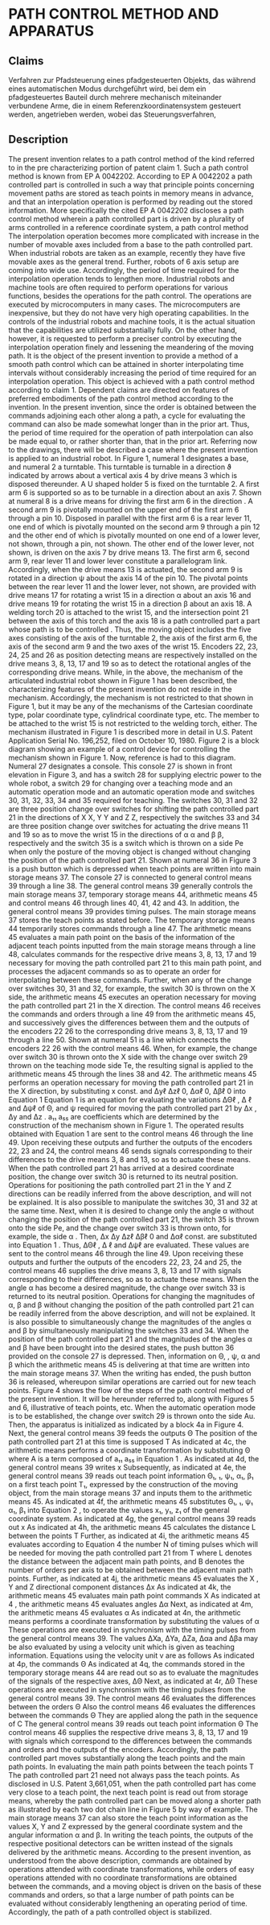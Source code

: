 # PATH CONTROL METHOD AND APPARATUS

## Claims
Verfahren zur Pfadsteuerung eines pfadgesteuerten Objekts, das während eines automatischen Modus durchgeführt wird, bei dem ein pfadgesteuertes Bauteil durch mehrere mechanisch miteinander verbundene Arme, die in einem Referenzkoordinatensystem gesteuert werden, angetrieben werden, wobei das Steuerungsverfahren,

## Description
The present invention relates to a path control method of the kind referred to in the pre characterizing portion of patent claim 1. Such a path control method is known from EP A 0042202. According to EP A 0042202 a path controlled part is controlled in such a way that principle points concerning movement paths are stored as teach points in memory means in advance, and that an interpolation operation is performed by reading out the stored information. More specifically the cited EP A 0042202 discloses a path control method wherein a path controlled part is driven by a plurality of arms controlled in a reference coordinate system, a path control method The interpolation operation becomes more complicated with increase in the number of movable axes included from a base to the path controlled part. When industrial robots are taken as an example, recently they have five movable axes as the general trend. Further, robots of 6 axis setup are coming into wide use. Accordingly, the period of time required for the interpolation operation tends to lengthen more. Industrial robots and machine tools are often required to perform operations for various functions, besides the operations for the path control. The operations are executed by microcomputers in many cases. The microcomputers are inexpensive, but they do not have very high operating capabilities. In the controls of the industrial robots and machine tools, it is the actual situation that the capabilities are utilized substantially fully. On the other hand, however, it is requested to perform a preciser control by executing the interpolation operation finely and lessening the meandering of the moving path. It is the object of the present invention to provide a method of a smooth path control which can be attained in shorter interpolating time intervals without considerably increasing the period of time required for an interpolation operation. This object is achieved with a path control method according to claim 1. Dependent claims are directed on features of preferred embodiments of the path control method according to the invention. In the present invention, since the order is obtained between the commands adjoining each other along a path, a cycle for evaluating the command can also be made somewhat longer than in the prior art. Thus, the period of time required for the operation of path interpolation can also be made equal to, or rather shorter than, that in the prior art. Referring now to the drawings, there will be described a case where the present invention is applied to an industrial robot. In Figure 1, numeral 1 designates a base, and numeral 2 a turntable. This turntable is turnable in a direction ϑ indicated by arrows about a vertical axis 4 by drive means 3 which is disposed thereunder. A U shaped holder 5 is fixed on the turntable 2. A first arm 6 is supported so as to be turnable in a direction about an axis 7. Shown at numeral 8 is a drive means for driving the first arm 6 in the direction . A second arm 9 is pivotally mounted on the upper end of the first arm 6 through a pin 10. Disposed in parallel with the first arm 6 is a rear lever 11, one end of which is pivotally mounted on the second arm 9 through a pin 12 and the other end of which is pivotally mounted on one end of a lower lever, not shown, through a pin, not shown. The other end of the lower lever, not shown, is driven on the axis 7 by drive means 13. The first arm 6, second arm 9, rear lever 11 and lower lever constitute a parallelogram link. Accordingly, when the drive means 13 is actuated, the second arm 9 is rotated in a direction ψ about the axis 14 of the pin 10. The pivotal points between the rear lever 11 and the lower lever, not shown, are provided with drive means 17 for rotating a wrist 15 in a direction α about an axis 16 and drive means 19 for rotating the wrist 15 in a direction β about an axis 18. A welding torch 20 is attached to the wrist 15, and the intersection point 21 between the axis of this torch and the axis 18 is a path controlled part a part whose path is to be controlled . Thus, the moving object includes the five axes consisting of the axis of the turntable 2, the axis of the first arm 6, the axis of the second arm 9 and the two axes of the wrist 15. Encoders 22, 23, 24, 25 and 26 as position detecting means are respectively installed on the drive means 3, 8, 13, 17 and 19 so as to detect the rotational angles of the corresponding drive means. While, in the above, the mechanism of the articulated industrial robot shown in Figure 1 has been described, the characterizing features of the present invention do not reside in the mechanism. Accordingly, the mechanism is not restricted to that shown in Figure 1, but it may be any of the mechanisms of the Cartesian coordinate type, polar coordinate type, cylindrical coordinate type, etc. The member to be attached to the wrist 15 is not restricted to the welding torch, either. The mechanism illustrated in Figure 1 is described more in detail in U.S. Patent Application Serial No. 196,252, filed on October 10, 1980. Figure 2 is a block diagram showing an example of a control device for controlling the mechanism shown in Figure 1. Now, reference is had to this diagram. Numeral 27 designates a console. This console 27 is shown in front elevation in Figure 3, and has a switch 28 for supplying electric power to the whole robot, a switch 29 for changing over a teaching mode and an automatic operation mode and an automatic operation mode and switches 30, 31, 32, 33, 34 and 35 required for teaching. The switches 30, 31 and 32 are three position change over switches for shifting the path controlled part 21 in the directions of X X, Y Y and Z Z, respectively the switches 33 and 34 are three position change over switches for actuating the drive means 11 and 19 so as to move the wrist 15 in the directions of α α and β β, respectively and the switch 35 is a switch which is thrown on a side Pe when only the posture of the moving object is changed without changing the position of the path controlled part 21. Shown at numeral 36 in Figure 3 is a push button which is depressed when teach points are written into main storage means 37. The console 27 is connected to general control means 39 through a line 38. The general control means 39 generally controls the main storage means 37, temporary storage means 44, arithmetic means 45 and control means 46 through lines 40, 41, 42 and 43. In addition, the general control means 39 provides timing pulses. The main storage means 37 stores the teach points as stated before. The temporary storage means 44 temporarily stores commands through a line 47. The arithmetic means 45 evaluates a main path point on the basis of the information of the adjacent teach points inputted from the main storage means through a line 48, calculates commands for the respective drive means 3, 8, 13, 17 and 19 necessary for moving the path controlled part 21 to this main path point, and processes the adjacent commands so as to operate an order for interpolating between these commands. Further, when any of the change over switches 30, 31 and 32, for example, the switch 30 is thrown on the X side, the arithmetic means 45 executes an operation necessary for moving the path controlled part 21 in the X direction. The control means 46 receives the commands and orders through a line 49 from the arithmetic means 45, and successively gives the differences between them and the outputs of the encoders 22 26 to the corresponding drive means 3, 8, 13, 17 and 19 through a line 50. Shown at numeral 51 is a line which connects the encoders 22 26 with the control means 46. When, for example, the change over switch 30 is thrown onto the X side with the change over switch 29 thrown on the teaching mode side Te, the resulting signal is applied to the arithmetic means 45 through the lines 38 and 42. The arithmetic means 45 performs an operation necessary for moving the path controlled part 21 in the X direction, by substituting x const. and Δyℓ Δzℓ 0, Δαℓ 0, Δβℓ 0 into Equation 1 Equation 1 is an equation for evaluating the variations ΔΘℓ , Δ ℓ and Δψℓ of Θ, and ψ required for moving the path controlled part 21 by Δx , Δy and Δz . a₁₁ a₅₅ are coefficients which are determined by the construction of the mechanism shown in Figure 1. The operated results obtained with Equation 1 are sent to the control means 46 through the line 49. Upon receiving these outputs and further the outputs of the encoders 22, 23 and 24, the control means 46 sends signals corresponding to their differences to the drive means 3, 8 and 13, so as to actuate these means. When the path controlled part 21 has arrived at a desired coordinate position, the change over switch 30 is returned to its neutral position. Operations for positioning the path controlled part 21 in the Y and Z directions can be readily inferred from the above description, and will not be explained. It is also possible to manipulate the switches 30, 31 and 32 at the same time. Next, when it is desired to change only the angle α without changing the position of the path controlled part 21, the switch 35 is thrown onto the side Pe, and the change over switch 33 is thrown onto, for example, the side α . Then, Δx Δy Δzℓ Δβℓ 0 and Δαℓ const. are substituted into Equation 1 . Thus, ΔΘℓ , Δ ℓ and Δψℓ are evaluated. These values are sent to the control means 46 through the line 49. Upon receiving these outputs and further the outputs of the encoders 22, 23, 24 and 25, the control means 46 supplies the drive means 3, 8, 13 and 17 with signals corresponding to their differences, so as to actuate these means. When the angle α has become a desired magnitude, the change over switch 33 is returned to its neutral position. Operations for changing the magnitudes of α, β and β without changing the position of the path controlled part 21 can be readily inferred from the above description, and will not be explained. It is also possible to simultaneously change the magnitudes of the angles α and β by simultaneously manipulating the switches 33 and 34. When the position of the path controlled part 21 and the magnitudes of the angles α and β have been brought into the desired states, the push button 36 provided on the console 27 is depressed. Then, information on Θ, , ψ, α and β which the arithmetic means 45 is delivering at that time are written into the main storage means 37. When the writing has ended, the push button 36 is released, whereupon similar operations are carried out for new teach points. Figure 4 shows the flow of the steps of the path control method of the present invention. It will be hereunder referred to, along with Figures 5 and 6, illustrative of teach points, etc. When the automatic operation mode is to be established, the change over switch 29 is thrown onto the side Au. Then, the apparatus is initialized as indicated by a block 4a in Figure 4. Next, the general control means 39 feeds the outputs Θ The position of the path controlled part 21 at this time is supposed T As indicated at 4c, the arithmetic means performs a coordinate transformation by substituting Θ where A is a term composed of a₁₁ a₅₅ in Equation 1 . As indicated at 4d, the general control means 39 writes x Subsequently, as indicated at 4e, the general control means 39 reads out teach point information Θ₁, ₁, ψ₁, α₁, β₁ on a first teach point T₁, expressed by the construction of the moving object, from the main storage means 37 and inputs them to the arithmetic means 45. As indicated at 4f, the arithmetic means 45 substitutes Θ₁, ₁, ψ₁ α₁, β₁ into Equation 2 , to operate the values x₁, y₁, z₁ of the general coordinate system. As indicated at 4g, the general control means 39 reads out x As indicated at 4h, the arithmetic means 45 calculates the distance L between the points T Further, as indicated at 4i, the arithmetic means 45 evaluates according to Equation 4 the number N of timing pulses which will be needed for moving the path controlled part 21 from T where L denotes the distance between the adjacent main path points, and B denotes the number of orders per axis to be obtained between the adjacent main path points. Further, as indicated at 4j, the arithmetic means 45 evaluates the X , Y and Z directional component distances Δx As indicated at 4k, the arithmetic means 45 evaluates main path point commands X As indicated at 4 , the arithmetic means 45 evaluates angles Δα Next, as indicated at 4m, the arithmetic means 45 evaluates α As indicated at 4n, the arithmetic means performs a coordinate transformation by substituting the values of α These operations are executed in synchronism with the timing pulses from the general control means 39. The values ΔXa, ΔYa, ΔZa, Δαa and Δβa may be also evaluated by using a velocity unit which is given as teaching information. Equations using the velocity unit v are as follows As indicated at 4p, the commands Θ As indicated at 4q, the commands stored in the temporary storage means 44 are read out so as to evaluate the magnitudes of the signals of the respective axes, ΔΘ Next, as indicated at 4r, ΔΘ These operations are executed in synchronism with the timing pulses from the general control means 39. The control means 46 evaluates the differences between the orders Θ Also the control means 46 evaluates the differences between the commands Θ They are applied along the path in the sequence of C The general control means 39 reads out teach point information Θ The control means 46 supplies the respective drive means 3, 8, 13, 17 and 19 with signals which correspond to the differences between the commands and orders and the outputs of the encoders. Accordingly, the path controlled part moves substantially along the teach points and the main path points. In evaluating the main path points between the teach points T The path controlled part 21 need not always pass the teach points. As disclosed in U.S. Patent 3,661,051, when the path controlled part has come very close to a teach point, the next teach point is read out from storage means, whereby the path controlled part can be moved along a shorter path as illustrated by each two dot chain line in Figure 5 by way of example. The main storage means 37 can also store the teach point information as the values X, Y and Z expressed by the general coordinate system and the angular information α and β. In writing the teach points, the outputs of the respective positional detectors can be written instead of the signals delivered by the arithmetic means. According to the present invention, as understood from the above description, commands are obtained by operations attended with coordinate transformations, while orders of easy operations attended with no coordinate transformations are obtained between the commands, and a moving object is driven on the basis of these commands and orders, so that a large number of path points can be evaluated without considerably lengthening an operating period of time. Accordingly, the path of a path controlled object is stabilized.